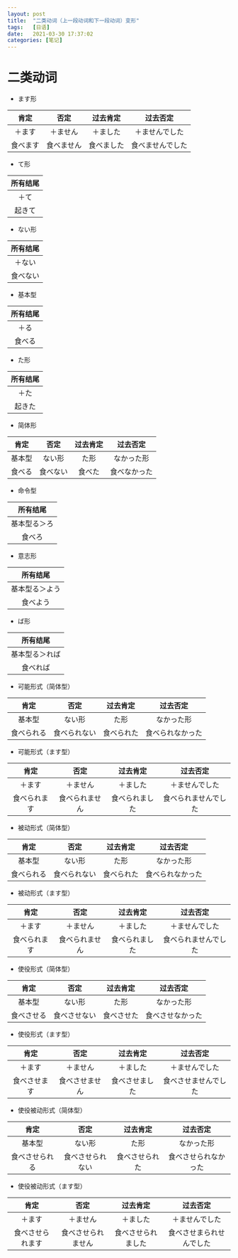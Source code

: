 ```yaml
---
layout: post
title:  "二类动词（上一段动词和下一段动词）变形"
tags:   [日语]
date:   2021-03-30 17:37:02
categories: [笔记]
---
```


# 二类动词

- ます形

|肯定|否定|过去肯定|过去否定|
|:--:|:--:|:--:|:--:|
|＋ます|＋ません|＋ました|＋ませんでした|
|食べます|食べません|食べました|食べませんでした|

- て形

|所有结尾|
|:-:|
|＋て|
|起きて|

- ない形

|所有结尾|
|:-:|
|＋ない|
|食べない|

- 基本型

|所有结尾|
|:-:|
|＋る|
|食べる|

- た形

|所有结尾|
|:-:|
|＋た|
|起きた|

- 简体形

|肯定|否定|过去肯定|过去否定|
|:--:|:--:|:--:|:--:|
|基本型|ない形|た形|なかった形|
|食べる|食べない|食べた|食べなかった|

- 命令型

|所有结尾|
|:-:|
|基本型る＞ろ|
|食べろ|

- 意志形

|所有结尾|
|:-:|
|基本型る＞よう|
|食べよう|

- ば形

|所有结尾|
|:-:|
|基本型る＞れば|
|食べれば|

- 可能形式（简体型）

|肯定|否定|过去肯定|过去否定|
|:--:|:--:|:--:|:--:|
|基本型|ない形|た形|なかった形|
|食べられる|食べられない|食べられた|食べられなかった|

- 可能形式（ます型）

|肯定|否定|过去肯定|过去否定|
|:--:|:--:|:--:|:--:|
|＋ます|＋ません|＋ました|＋ませんでした|
|食べられます|食べられません|食べられました|食べられませんでした|

- 被动形式（简体型）

|肯定|否定|过去肯定|过去否定|
|:--:|:--:|:--:|:--:|
|基本型|ない形|た形|なかった形|
|食べられる|食べられない|食べられた|食べられなかった|

- 被动形式（ます型）

|肯定|否定|过去肯定|过去否定|
|:--:|:--:|:--:|:--:|
|＋ます|＋ません|＋ました|＋ませんでした|
|食べられます|食べられません|食べられました|食べられませんでした|

- 使役形式（简体型）

|肯定|否定|过去肯定|过去否定|
|:--:|:--:|:--:|:--:|
|基本型|ない形|た形|なかった形|
|食べさせる|食べさせない|食べさせた|食べさせなかった|

- 使役形式（ます型）

|肯定|否定|过去肯定|过去否定|
|:--:|:--:|:--:|:--:|
|＋ます|＋ません|＋ました|＋ませんでした|
|食べさせます|食べさせません|食べさせました|食べさせませんでした|

- 使役被动形式（简体型）

|肯定|否定|过去肯定|过去否定|
|:--:|:--:|:--:|:--:|
|基本型|ない形|た形|なかった形|
|食べさせられる|食べさせられない|食べさせられた|食べさせられなかった|

- 使役被动形式（ます型）

|肯定|否定|过去肯定|过去否定|
|:--:|:--:|:--:|:--:|
|＋ます|＋ません|＋ました|＋ませんでした|
|食べさせられます|食べさせられません|食べさせられました|食べさせまられせんでした|
